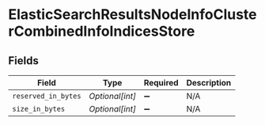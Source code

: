 # ElasticSearchResultsNodeInfoClusterCombinedInfoIndicesStore


## Fields

| Field               | Type                | Required            | Description         |
| ------------------- | ------------------- | ------------------- | ------------------- |
| `reserved_in_bytes` | *Optional[int]*     | :heavy_minus_sign:  | N/A                 |
| `size_in_bytes`     | *Optional[int]*     | :heavy_minus_sign:  | N/A                 |